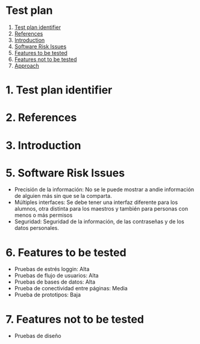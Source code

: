 # Test plan 

1. [Test plan identifier](#testplan)
2. [References](#references)
3. [Introduction](#intro)
4. [Software Risk Issues](#risk)
5. [Features to be tested](#featuretest)
6. [Features not to be tested](#featurenotest)
7. [Approach](#approach)


# 1. Test plan identifier <a name="testplan"></a>
# 2. References<a name="testplan"></a>
# 3. Introduction<a name="intro"></a>
# 5. Software Risk Issues<a name="risk"></a>
- Precisión de la información: No se le puede mostrar a andie información de alguien más sin que se la comparta.
- Múltiples interfaces: Se debe tener una interfaz diferente para los alumnos, otra distinta para los maestros y también para personas con menos o más permisos
- Seguridad: Seguridad de la información, de las contraseñas y de los datos personales.

# 6. Features to be tested<a name="featuretest"></a>
- Pruebas de estrés loggin: Alta
- Pruebas de flujo de usuarios: Alta
- Pruebas de bases de datos: Alta
- Prueba de conectividad entre páginas: Media
- Prueba de prototipos: Baja 
# 7. Features not to be tested<a name="approach"></a>
- Pruebas de diseño


